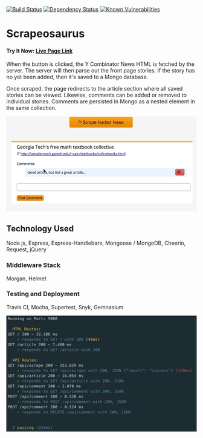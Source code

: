 [![Build Status](https://travis-ci.org/Alek-S/Scrapeosaurus.svg?branch=master)](https://travis-ci.org/Alek-S/Scrapeosaurus)
[![Dependency Status](https://gemnasium.com/badges/github.com/Alek-S/Scrapeosaurus.svg)](https://gemnasium.com/github.com/Alek-S/Scrapeosaurus)
[![Known Vulnerabilities](https://snyk.io/test/github/alek-s/scrapeosaurus/badge.svg)](https://snyk.io/test/github/alek-s/scrapeosaurus)

# Scrapeosaurus

#### Try It Now: [Live Page Link](https://scrapeosaurus.herokuapp.com)

 When the button is clicked, the Y Combinator News HTML is fetched by the server. The server will then parse out the front page stories. If the story has no yet been added, then it's saved to a Mongo database.

 Once scraped, the page redirects to the article section where all saved stories can be viewed. Likewise, comments can be added or removed to individual stories. Comments are persisted in Mongo as a nested element in the same collection. 

![example](./screenshots/comment.gif)

 ## Technology Used
 Node.js, Express, Express-Handlebars, Mongoose / MongoDB, Cheerio, Request, jQuery

### Middleware Stack
Morgan, Helmet

### Testing and Deployment
Travis CI, Mocha, Supertest, Snyk, Gemnasium

![Test](./screenshots/test.png)
